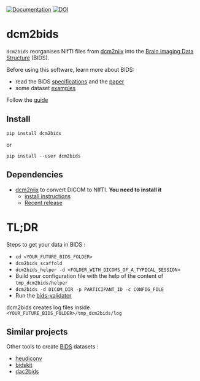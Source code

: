 [![Documentation](https://img.shields.io/badge/documentation-read_it-succes.svg?logo=python)](https://cbedetti.github.io/Dcm2Bids) [![DOI](https://zenodo.org/badge/59581295.svg)](https://zenodo.org/badge/latestdoi/59581295)

<!--
[![https://www.singularity-hub.org/static/img/hosted-singularity--hub-%23e32929.svg](https://www.singularity-hub.org/static/img/hosted-singularity--hub-%23e32929.svg)](https://singularity-hub.org/collections/544)
-->

# dcm2bids

`dcm2bids` reorganises NIfTI files from [dcm2niix][dcm2niix-github] into the [Brain Imaging Data Structure][bids] (BIDS).

Before using this software, learn more about BIDS:

- read the BIDS [specifications][bids-spec] and the [paper][bids-nature]
- some dataset [examples][bids-examples]

Follow the [guide](https://cbedetti.github.io/Dcm2Bids/guide)

## Install

`pip install dcm2bids`

or

`pip install --user dcm2bids`

## Dependencies

- [dcm2niix][dcm2niix-github] to convert DICOM to NIfTI. **You need to install it**
    - [install instructions][dcm2niix-install]
    - [Recent release][dcm2niix-release]

# TL;DR

Steps to get your data in BIDS :

- `cd <YOUR_FUTURE_BIDS_FOLDER>`
- `dcm2bids_scaffold`
- `dcm2bids_helper -d <FOLDER_WITH_DICOMS_OF_A_TYPICAL_SESSION>`
- Build your configuration file with the help of the content of `tmp_dcm2bids/helper`
- `dcm2bids -d DICOM_DIR -p PARTICIPANT_ID -c CONFIG_FILE`
- Run the [bids-validator][bids-validator]

dcm2bids creates log files inside `<YOUR_FUTURE_BIDS_FOLDER>/tmp_dcm2bids/log`

## Similar projects

Other tools to create [BIDS][bids] datasets :

- [heudiconv][link-heudiconv]
- [bidskit][link-bidskit]
- [dac2bids][link-dac2bids]

[bids]: http://bids.neuroimaging.io/
[bids-examples]: https://github.com/bids-standard/bids-examples
[bids-nature]: https://www.nature.com/articles/sdata201644
[bids-spec]: https://bids-specification.readthedocs.io/en/stable/
[bids-validator]: https://github.com/bids-standard/bids-validator
[dcm2bids-doc]: https://cbedetti.github.io/Dcm2Bids
[dcm2niix-github]: https://github.com/rordenlab/dcm2niix
[dcm2niix-install]: https://github.com/rordenlab/dcm2niix#install
[dcm2niix-release]: https://github.com/rordenlab/dcm2niix/releases
[link-heudiconv]: https://github.com/nipy/heudiconv
[link-bidskit]: https://github.com/jmtyszka/bidskit
[link-dac2bids]: https://github.com/dangom/dac2bids
